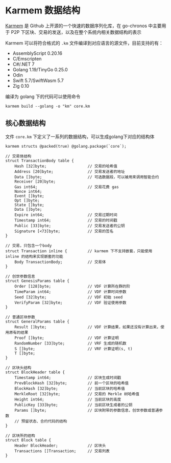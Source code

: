 # Karmem 数据结构

[Karmem](https://github.com/inkeliz/karmem) 是 Github 上开源的一个快速的数据序列化库，在 go-chronos 中主要用于 P2P 下区块、交易的发送，以及在整个系统内相关数据结构的表示

Karmem 可以将符合格式的 `.km` 文件编译到对应语言的源文件，目前支持的有：

- AssemblyScript 0.20.16
- C/Emscripten
- C#/.NET 7
- Golang 1.19/TinyGo 0.25.0
- Odin
- Swift 5.7/SwiftWasm 5.7
- Zig 0.10

编译为 golang 下的代码可以使用命令

```shell
karmem build --golang -o "km" core.km
```

## 核心数据结构

文件 `core.km` 下定义了一系列的数据结构，可以生成golang下对应的结构体

```
karmem structs @packed(true) @golang.package(`core`);

// 交易体结构
struct TransactionBody table {
    Hash [32]byte;					// 交易的哈希值
    Address [20]byte;				// 交易发送者的地址
    Data []byte;					// 可选数据段，可以被用来调用智能合约
    Receiver [20]byte;
    Gas int64;						// 交易花费 gas
    Nonce int64;
    Event []byte;
    Opt []byte;
    State []byte;
    Data []byte;
    Expire int64;					// 交易过期时间
    Timestamp int64;				// 交易的时间戳
    Public [33]byte;				// 交易发送者的公钥
    Signature [<73]byte;			// 交易的签名
}

// 交易，只包含一个body
struct Transaction inline {			// karmem 下不支持嵌套，只能使用 inline 的结构来实现嵌套的功能
    Body TransactionBody;			// 交易体
}

// 创世参数信息
struct GenesisParams table {
    Order [128]byte;				// VDF 计算所在群的阶
    TimeParam int64;				// VDF 计算时间参数
    Seed [32]byte;					// VDF 初始 seed
    VerifyParam [32]byte;			// VDF 验证使用参数
}

// 普通区块参数
struct GeneralParams table {
    Result []byte;					// VDF 计算结果，如果还没有计算出来，使用原有的结果
    Proof []byte;					// VDF 计算证明
    RandomNumber [33]byte;			// VRF 生成的随机数
    S []byte;						// VRF 计算证明(s, t)
    T []byte;
}

// 区块头结构
struct BlockHeader table {
    Timestamp int64;				// 区块生成时间戳
    PrevBlockHash [32]byte;			// 前一个区块的哈希值
    BlockHash [32]byte;				// 当前区块的哈希值
    MerkleRoot [32]byte;			// 交易的 Merkle 树哈希值
    Height int64;					// 当前区块的高度
    PublicKey [33]byte;				// 当前区块生成者的公钥
    Params []byte;					// 区块附带的参数信息，创世参数或普通参数
    // 预留状态、合约代码的结构
}

// 区块所的结构
struct Block table {
    Header BlockHeader;				// 区块头
    Transactions []Transaction;		// 交易列表
}
```
